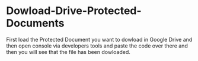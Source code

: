 # Dowload-Drive-Protected-Documents

First load the Protected Document you want to dowload in Google Drive and then open console via developers tools and paste the code over there and then you will see that the file has been dowloaded. 
